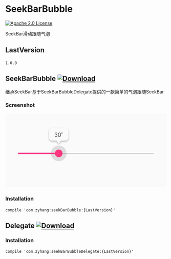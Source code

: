 # SeekBarBubble
[![Apache 2.0 License](https://img.shields.io/badge/license-Apache%202.0-blue.svg?style=flat)](http://www.apache.org/licenses/LICENSE-2.0.html)

SeekBar滑动跟随气泡

## LastVersion
`1.0.0`

## SeekBarBubble [![Download](https://api.bintray.com/packages/zyhang/maven/seekBarBubble/images/download.svg) ](https://bintray.com/zyhang/maven/seekBarBubble/_latestVersion)
继承SeekBar基于SeekBarBubbleDelegate提供的一款简单的气泡跟随SeekBar

### Screenshot
![](screenshot/1.png)

### Installation
```
compile 'com.zyhang:seekBarBubble:{LastVersion}'
```

## Delegate [![Download](https://api.bintray.com/packages/zyhang/maven/seekBarBubbleDelegate/images/download.svg) ](https://bintray.com/zyhang/maven/seekBarBubbleDelegate/_latestVersion)


### Installation
```
compile 'com.zyhang:seekBarBubbleDelegate:{LastVersion}'
```
